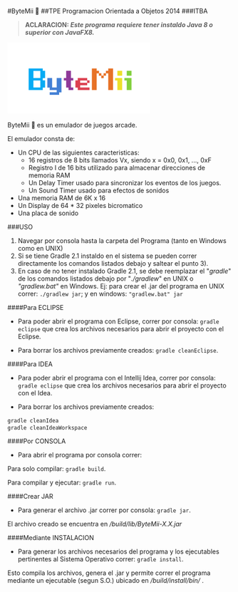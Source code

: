 #ByteMii :game_die:
##TPE Programacion Orientada a Objetos 2014 
###ITBA

> **ACLARACION: _Este programa requiere tener instaldo Java 8 o superior con JavaFX8._**

![ByteMii Logo](/src/main/resources/img/logo.png)

ByteMii :game_die: es un emulador de juegos arcade.

El emulador consta de:
* Un CPU de las siguientes caracteristicas:
	* 16 registros de 8 bits llamados Vx, siendo x = 0x0, 0x1, ..., 0xF
	* Registro I de 16 bits utilizado para almacenar direcciones de memoria RAM
	* Un Delay Timer usado para sincronizar los eventos de los juegos.
	* Un Sound Timer usado para efectos de sonidos
* Una memoria RAM de 6K x 16
* Un Display de 64 * 32 pixeles bicromatico
* Una placa de sonido

###USO

1. Navegar por consola hasta la carpeta del Programa (tanto en Windows como en UNIX)
2. Si se tiene Gradle 2.1 instaldo en el sistema se pueden correr directamente los comandos listados debajo y saltear el punto 3).
3. En caso de no tener instalado Gradle 2.1, se debe reemplazar el "_gradle_" de los comandos listados debajo por "_./gradlew_" en UNIX o _"gradlew.bat"_ en Windows. Ej: para crear el .jar del programa en UNIX correr: `./gradlew jar`; y en windows: `"gradlew.bat" jar`

####Para ECLIPSE
- Para poder abrir el programa con Eclipse, correr por consola: `gradle eclipse` que crea los archivos necesarios para abrir el proyecto con el Eclipse.

- Para borrar los archivos previamente creados: `gradle cleanEclipse`.

####Para IDEA
- Para poder abrir el programa con el Intellij Idea, correr por consola: `gradle eclipse` que crea los archivos necesarios para abrir el proyecto con el Idea.

- Para borrar los archivos previamente creados:

```
gradle cleanIdea
gradle cleanIdeaWorkspace
```

####Por CONSOLA
- Para abrir el programa por consola correr:

Para solo compilar: `gradle build`.

Para compilar y ejecutar: `gradle run`.

####Crear JAR
- Para generar el archivo .jar correr por consola: `gradle jar`.

El archivo creado se encuentra en _/build/lib/ByteMii-X.X.jar_

####Mediante INSTALACION
- Para generar los archivos necesarios del programa y los ejecutables pertinentes al Sistema Operativo correr: `gradle install`.

Esto compila los archivos, genera el .jar y permite correr el programa mediante un ejecutable (segun S.O.) ubicado en _/build/install/bin/_ .